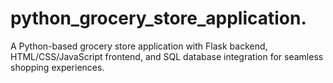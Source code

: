 # python_grocery_store_application.
A Python-based grocery store application with Flask backend, HTML/CSS/JavaScript frontend, and SQL database integration for seamless shopping experiences.

